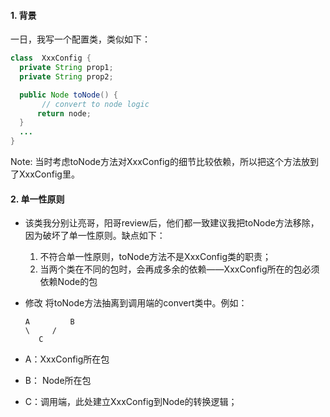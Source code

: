 #### 1. 背景

一日，我写一个配置类，类似如下：

```java
class  XxxConfig {
  private String prop1;
  private String prop2;

  public Node toNode() {
       // convert to node logic 
      return node;
  }
  ...
}
```

Note: 当时考虑toNode方法对XxxConfig的细节比较依赖，所以把这个方法放到了XxxConfig里。

#### 2. 单一性原则

* 该类我分别让亮哥，阳哥review后，他们都一致建议我把toNode方法移除，因为破坏了单一性原则。缺点如下：
  
    1. 不符合单一性原则，toNode方法不是XxxConfig类的职责；
    2. 当两个类在不同的包时，会再成多余的依赖——XxxConfig所在的包必须依赖Node的包

* 修改
  将toNode方法抽离到调用端的convert类中。例如：
  ```
  A         B
  \     /
     C

* A：XxxConfig所在包

* B： Node所在包

* C：调用端，此处建立XxxConfig到Node的转换逻辑；
  ```
